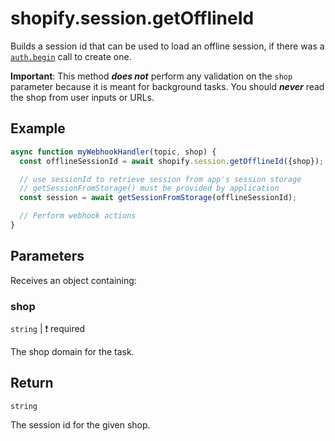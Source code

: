 # shopify.session.getOfflineId

Builds a session id that can be used to load an offline session, if there was a [`auth.begin`](../auth/begin.md) call to create one.

**Important**: This method **_does not_** perform any validation on the `shop` parameter because it is meant for background tasks.
You should **_never_** read the shop from user inputs or URLs.

## Example

```ts
async function myWebhookHandler(topic, shop) {
  const offlineSessionId = await shopify.session.getOfflineId({shop});

  // use sessionId to retrieve session from app's session storage
  // getSessionFromStorage() must be provided by application
  const session = await getSessionFromStorage(offlineSessionId);

  // Perform webhook actions
}
```

## Parameters

Receives an object containing:

### shop

`string` | :exclamation: required

The shop domain for the task.

## Return

`string`

The session id for the given shop.
